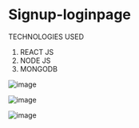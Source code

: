 # Signup-loginpage
TECHNOLOGIES USED 
1) REACT JS
2) NODE JS
3) MONGODB


![image](https://user-images.githubusercontent.com/93828003/232276880-2bacd144-5938-4194-990e-cd4aad524dcd.png)


![image](https://user-images.githubusercontent.com/93828003/232276889-f69a7ad4-cda2-4333-ac12-9e921898e54a.png)


![image](https://user-images.githubusercontent.com/93828003/232277590-91f04843-e129-44f3-b8d6-977ccd1a4522.png)
